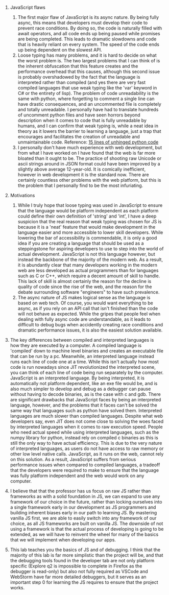 1. JavaScript flaws
   1. The first major flaw of JavaScript is its async nature. By being fully async, this means that developers must develop their code to prevent race conditions. By doing so, the code is naturally filled with await operators, and all code ends up being paused while promises are being completed. This leads to dramatic slowdowns and code that is heavily reliant on every system. The speed of the code ends up being dependent on the slowest API. 
   2. Loose typing has many problems, and it is hard to decide on what the worst problem is. The two largest problems that I can think of is the inherent obfuscation that this feature creates and the performance overhead that this causes, although this second issue is probably overshadowed by the fact that the language is interpreted rather than compiled (and yes there are very fast compiled languages that use weak typing like the 'var' keyword in C# or the entirety of lisp). The problem of code unreadability is the same with python, where forgetting to comment a single line can have drastic consequences, and an uncommented file is completely and totally unreadable. I personally have had to translate hundreds of uncomment python files and have seen horrors beyond description when it comes to code that is fully unreadable by humans, and I can confirm that weak typing is, while a neat idea in theory as it lowers the barrier to learning a language, just a trap that encourages and facilitates the creation of unreadable and unmaintainable code. Reference: [15 lines of unhinged python code](unhinged_python.png)
   3. I personally don't have much experience with web development, but from what I have worked on I have found that the web is far more bloated than it ought to be. The practice of shooting raw Unicode or ascii strings around in JSON format could have been improved by a slightly above average 12-year-old. It is comically inefficient, however in web development it is the standard now. There are certainly countless other problems with the web platform, but this is the problem that I personally find to be the most infuriating.
2. Motivations
   1. While I truly hope that loose typing was used in JavaScript to ensure that the language would be platform independent as each platform could define their own definition of 'string' and 'int', I have a deep suspicion that the real reason that weak typing was chosen for JS is because it is a 'neat' feature that would make development in the language easier and more accessible to lower skill developers. While lowering the bar of accessibility is commendable, it is only a good idea if you are creating a language that should be used as a steppingstone for aspiring developers to use to step into the world of actual development. JavaScript is not this language however, but instead the backbone of the majority of the modern web. As a result, it is abundantly clear that many developers working in the modern web are less developed as actual programmers than for languages such as C or C++, which require a decent amount of skill to handle. This lack of skill is almost certainly the reason for the decline is quality of code since the rise of the web, and the reason for the debate surrounding software "engineers" to have such prevalence.
   2. The async nature of JS makes logical sense as the language is based on web tech. Of course, you would want everything to be async, as if you rely on an API call that isn't finished than the code will not behave as expected. While the gripes that people feel when dealing with fully async code are understandable, as it leads to difficult to debug bugs when accidently creating race conditions and dramatic performance issues, it is also the easiest solution available.
   
3. The key differences between compiled and interpreted languages is how they are executed by a computer. A compiled language is 'compiled' down to machine level binaries and creates an executable file that can be run by a pc. Meanwhile, an interpreted language instead runs each line of code one at a time. While this isn't actually how most code is run nowadays since JIT revolutionized the interpreted scene, you can think of each line of code being run separately by the computer. JavaScript is an interpreted language. By being interpreted, it is automatically not platform dependent, like an exe file would be, and is also much simpler to develop and debug as a debugger can pause without having to decode binaries, as is the case with c and gdb. There are significant drawbacks that JavaScript faces by being an interpreted language, however, and the problems that it faces can't be solved the same way that languages such as python have solved them. Interpreted languages are much slower than compiled languages. Despite what web developers say, even JIT does not come close to solving the woes faced by interpreted languages when it comes to raw execution speed. People who need actual speed while using interpreted languages, such as the numpy library for python, instead rely on compiled c binaries as this is still the only way to have actual efficiency. This is due to the very nature of interpreted languages, as users do not have access to raw memory or other low level native calls. JavaScript, as it runs on the web, cannot rely on this solution. As a result, JavaScript suffers from serious performance issues when compared to compiled languages, a tradeoff that the developers were required to make to ensure that the language was fully platform independent and the web would work on any computer.

4. I believe that that the professor has us focus on raw JS rather than frameworks as with a solid foundation in JS, we can expand to use any framework of our choice in the future, rather than locking ourselves into a single framework early in our development as JS programmers and building inherent biases early in our path to learning JS. By mastering vanilla JS first, we are able to easily switch into any framework of our choice, as all JS frameworks are built on vanilla JS. The downside of not using a framework is that the actual process of developing is going to be extended, as we will have to reinvent the wheel for many of the basics that we will implement when developing our apps.
5. This lab teaches you the basics of JS and of debugging. I think that the majority of this lab is far more simplistic than the project will be, and that the debugging tools found in the developer tab are not only platform specific (Explore q2 is impossible to complete in Firefox as the debugger is read-only) but also not fully required as VSCode and WebStorm have far more detailed debuggers, but it serves as an important step 0 for learning the JS requires to ensure that the project works.

